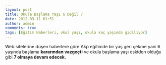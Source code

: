 ```yaml
---
layout: post
title: Okula Başlama Yaşı 6 Değil 7
date: 2012-03-11 01:51
author: admin
comments: true
tags: [Eğitim Haberleri, okul yaşı, okula kaç yaşında gidiliyor]
---
```

<p>Web sitelerine düşen haberlere göre Akp eğitimde bir yaş geri çekme yani 6 yaşında başlama <strong>kararından vazgeçti</strong> ve okula başlama yaşı eskiden olduğu gibi <strong>7 olmaya devam edecek.</strong></p>

